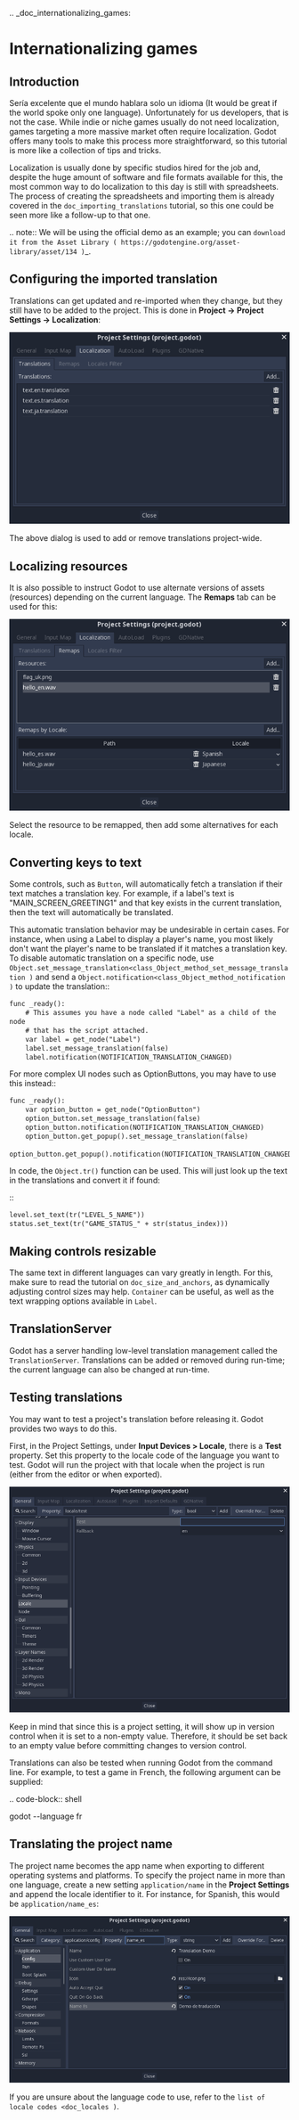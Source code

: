 .. _doc_internationalizing_games:

Internationalizing games
========================

Introduction
------------

Sería excelente que el mundo hablara solo un idioma (It would be great if the
world spoke only one language). Unfortunately for
us developers, that is not the case. While indie or niche games usually
do not need localization, games targeting a more massive market
often require localization. Godot offers many tools to make this process
more straightforward, so this tutorial is more like a collection of
tips and tricks.

Localization is usually done by specific studios hired for the job and,
despite the huge amount of software and file formats available for this,
the most common way to do localization to this day is still with
spreadsheets. The process of creating the spreadsheets and importing
them is already covered in the `doc_importing_translations` tutorial,
so this one could be seen more like a follow-up to that one.


.. note:: We will be using the official demo as an example; you can
          `download it from the Asset Library ( https://godotengine.org/asset-library/asset/134 )`_.

Configuring the imported translation
------------------------------------

Translations can get updated and re-imported when they change, but
they still have to be added to the project. This is done in
**Project → Project Settings → Localization**:

![](img/localization_dialog.png)

The above dialog is used to add or remove translations project-wide.

Localizing resources
--------------------

It is also possible to instruct Godot to use alternate versions of
assets (resources) depending on the current language. The **Remaps** tab
can be used for this:

![](img/localization_remaps.png)

Select the resource to be remapped, then add some alternatives for each
locale.

Converting keys to text
-----------------------

Some controls, such as `Button`,
will automatically fetch a translation if their text matches a translation key.
For example, if a label's text is "MAIN_SCREEN_GREETING1" and that key exists
in the current translation, then the text will automatically be translated.

This automatic translation behavior may be undesirable in certain cases. For
instance, when using a Label to display a player's name, you most likely don't
want the player's name to be translated if it matches a translation key. To
disable automatic translation on a specific node, use
`Object.set_message_translation<class_Object_method_set_message_translation )`
and send a `Object.notification<class_Object_method_notification )` to update the
translation::

    func _ready():
        # This assumes you have a node called "Label" as a child of the node
        # that has the script attached.
        var label = get_node("Label")
        label.set_message_translation(false)
        label.notification(NOTIFICATION_TRANSLATION_CHANGED)

For more complex UI nodes such as OptionButtons, you may have to use this instead::

    func _ready():
        var option_button = get_node("OptionButton")
        option_button.set_message_translation(false)
        option_button.notification(NOTIFICATION_TRANSLATION_CHANGED)
        option_button.get_popup().set_message_translation(false)
        option_button.get_popup().notification(NOTIFICATION_TRANSLATION_CHANGED)

In code, the `Object.tr()`
function can be used. This will just look up the text in the
translations and convert it if found:

::

    level.set_text(tr("LEVEL_5_NAME"))
    status.set_text(tr("GAME_STATUS_" + str(status_index)))

Making controls resizable
--------------------------

The same text in different languages can vary greatly in length. For
this, make sure to read the tutorial on `doc_size_and_anchors`, as
dynamically adjusting control sizes may help.
`Container` can be useful, as well as the text wrapping
options available in `Label`.

TranslationServer
-----------------

Godot has a server handling low-level translation management
called the `TranslationServer`.
Translations can be added or removed during run-time;
the current language can also be changed at run-time.

Testing translations
--------------------

You may want to test a project's translation before releasing it. Godot provides two ways
to do this.

First, in the Project Settings, under **Input Devices > Locale**, there is a **Test**
property. Set this property to the locale code of the language you want to test. Godot will
run the project with that locale when the project is run (either from the editor or when
exported).

![](img/locale_test.png)

Keep in mind that since this is a project setting, it will show up in version control when
it is set to a non-empty value. Therefore, it should be set back to an empty value before
committing changes to version control.

Translations can also be tested when running Godot from the command line.
For example, to test a game in French, the following argument can be
supplied:

.. code-block:: shell

   godot --language fr

Translating the project name
----------------------------

The project name becomes the app name when exporting to different
operating systems and platforms. To specify the project name in more
than one language, create a new setting `application/name` in the **Project
Settings** and append the locale identifier to it.
For instance, for Spanish, this would be `application/name_es`:

![](img/localized_name.png)

If you are unsure about the language code to use, refer to the
`list of locale codes <doc_locales )`.
